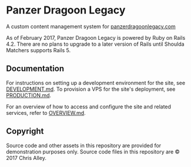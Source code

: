 Panzer Dragoon Legacy
=====================

A custom content management system for
[panzerdragoonlegacy.com](http://www.panzerdragoonlegacy.com)

As of February 2017, Panzer Dragoon Legacy is powered by Ruby on Rails 4.2.
There are no plans to upgrade to a later version of Rails until Shoulda
Matchers supports Rails 5.

Documentation
-------------

For instructions on setting up a development environment for the site, see
[DEVELOPMENT.md](DEVELOPMENT.md). To provision a VPS for the site's deployment,
see [PRODUCTION.md](PRODUCTION.md).

For an overview of how to access and configure the site and related services,
refer to [OVERVIEW.md](OVERVIEW.md).

Copyright
---------

Source code and other assets in this repository are provided for demonstration
purposes only. Source code files in this repository are © 2017 Chris Alley.
